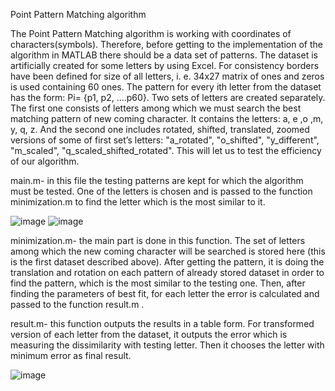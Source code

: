 Point Pattern Matching algorithm

The Point Pattern Matching algorithm is working with coordinates of characters(symbols).
Therefore, before getting to the implementation of the algorithm in MATLAB there should be
a data set of patterns. The dataset is artificially created for some letters by using Excel.
For consistency borders have been defined for size of all letters, i. e. 34x27 matrix of
ones and zeros is used containing 60 ones. The pattern for every ith letter from the
dataset has the form: Pi= {p1, p2, ....p60}. Two sets of letters are created separately. The first
one consists of letters among which we must search the best matching pattern of new coming
character. It contains the letters: a, e ,o ,m, y, q, z. And the second one includes rotated,
shifted, translated, zoomed versions of some of first set’s letters: "a_rotated", "o_shifted",
"y_different", "m_scaled", "q_scaled_shifted_rotated". This will let us to test the efficiency
of our algorithm.

main.m- in this file the testing patterns are kept for which the algorithm must be tested. One
of the letters is chosen and is passed to the function minimization.m to find the letter which
is the most similar to it.

![image](https://user-images.githubusercontent.com/25793193/203106409-fff8264b-b313-42fd-aa38-198a1d82ca70.png)
![image](https://user-images.githubusercontent.com/25793193/203106829-fd5ade84-317d-42b2-9a06-a986cae2e904.png)

minimization.m- the main part is done in this function. The set of letters among which
the new coming character will be searched is stored here (this is the first dataset described
above). After getting the pattern, it is doing the translation and rotation on each pattern of
already stored dataset in order to find the pattern, which is the most similar to the testing
one. Then, after finding the parameters of best fit, for each letter the error is calculated and
passed to the function result.m .

result.m- this function outputs the results in a table form. For transformed version of each letter from the dataset, it outputs the
error which is measuring the dissimilarity with testing letter. Then it chooses the letter with minimum error as final result.

![image](https://user-images.githubusercontent.com/25793193/203107005-1416acdd-597f-46fd-8866-c0efb8352e48.png)
